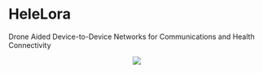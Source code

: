 # HeleLora
Drone Aided Device-to-Device Networks for Communications and Health Connectivity


<p align="center"> 
<img src="https://github.com/gadm21/HeleLora/blob/main/assets/images/Nfrf%20project%20overview.png">
</p>

